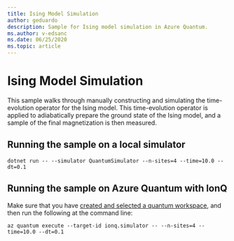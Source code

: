 ```yaml
---
title: Ising Model Simulation
author: geduardo
description: Sample for Ising model simulation in Azure Quantum.
ms.author: v-edsanc
ms.date: 06/25/2020
ms.topic: article
---
```


# Ising Model Simulation

This sample walks through manually constructing and simulating the time-evolution operator for the Ising model.
This time-evolution operator is applied to adiabatically prepare the ground state of the Ising model, and a sample of the final magnetization is then measured.

## Running the sample on a local simulator

```dotnetcli
dotnet run -- --simulator QuantumSimulator --n-sites=4 --time=10.0 --dt=0.1
```

## Running the sample on Azure Quantum with IonQ

Make sure that you have [created and selected a quantum workspace](~/how-to-guides/create-quantum-workspaces-with-the-azure-portal.md), and then run the following at the command line:

```azcli
az quantum execute --target-id ionq.simulator -- --n-sites=4 --time=10.0 --dt=0.1
```
